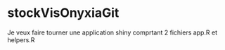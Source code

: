 # stockVisOnyxiaGit
Je veux faire tourner une application shiny comprtant 2 fichiers app.R et helpers.R
